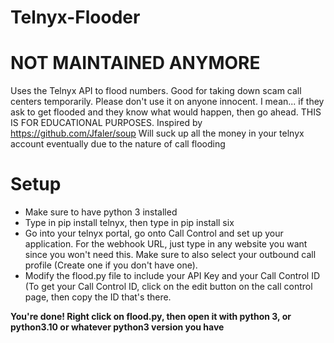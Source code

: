 # Telnyx-Flooder
# NOT MAINTAINED ANYMORE
Uses the Telnyx API to flood numbers. Good for taking down scam call centers temporarily. Please don't use it on anyone innocent. I mean... if they ask to get flooded and they know what would happen, then go ahead. THIS IS FOR EDUCATIONAL PURPOSES.
Inspired by https://github.com/Jfaler/soup
Will suck up all the money in your telnyx account eventually due to the nature of call flooding

# Setup
- Make sure to have python 3 installed
- Type in pip install telnyx, then type in pip install six
- Go into your telnyx portal, go onto Call Control and set up your application. For the webhook URL, just type in any website you want since you won't need this. Make sure to also select your outbound call profile (Create one if you don't have one).
- Modify the flood.py file to include your API Key and your Call Control ID (To get your Call Control ID, click on the edit button on the call control page, then copy the ID that's there.

**You're done! Right click on flood.py, then open it with python 3, or python3.10  or whatever python3 version you have**
